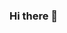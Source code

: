 ### Hi there 👋

<!--
I graduated from Dicle University Electrical and Electronics Engineering in February 2022. I found myself in the software world while trying to develop the C# language that I learned from the basics of algorithm course I took at the university.
Technologies I use: SQL, .NET, kali linux in Virtual machine, visual studio, jupiter notebook in anaconda...
languages I have experienced: C#, Python, HTML

- 🔭 I’m currently working on .NET
- 🌱 I’m currently learning CSS, JavaScript
-->
